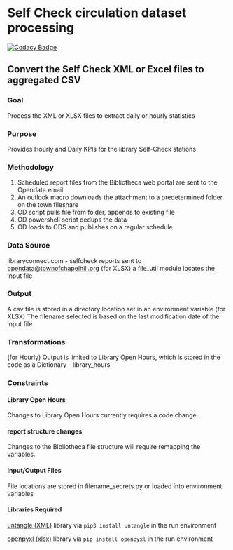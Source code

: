 # Self Check circulation dataset processing

[![Codacy Badge](https://api.codacy.com/project/badge/Grade/5782c72547a6484aa3388715c21330ae)](https://app.codacy.com/app/TownofChapelHill/self-check?utm_source=github.com&utm_medium=referral&utm_content=townofchapelhill/self-check&utm_campaign=Badge_Grade_Dashboard)

## Convert the Self Check XML or Excel files to aggregated CSV

### Goal 
Process the XML or XLSX files to extract daily or hourly statistics

### Purpose 
Provides Hourly and Daily KPIs for the library Self-Check stations

### Methodology 
1. Scheduled report files from the Bibliotheca web portal are sent to the Opendata email
2. An outlook macro downloads the attachment to a predetermined folder on the town fileshare
3. OD script pulls file from folder, appends to existing file
4. OD powershell script dedups the data
5. OD loads to ODS and publishes on a regular schedule

### Data Source
libraryconnect.com - selfcheck reports sent to opendata@townofchapelhill.org
(for XLSX) a file_util module locates the input file

### Output 
A csv file is stored in a directory location set in an environment variable
(for XLSX) The filename selected is based on the last modification date of the input file
### Transformations

(for Hourly) Output is limited to Library Open Hours, which is stored in the code as a Dictionary - library_hours

### Constraints

#### Library Open Hours
Changes to Library Open Hours currently requires a code change.

#### report structure changes
Changes to the Bibliotheca file structure will require remapping the variables.
#### Input/Output Files
File locations are stored in filename_secrets.py or loaded into environment variables 

#### Libraries Required
[untangle (XML)](https://untangle.readthedocs.io/en/latest/) library via ```pip3 install untangle``` in the run environment

[openpyxl (xlsx)](https://openpyxl.readthedocs.io) library via ```pip install openpyxl``` in the run environment
